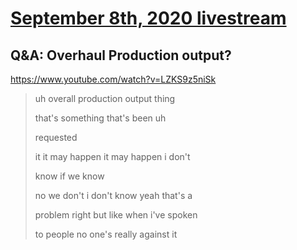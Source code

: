 # [September 8th, 2020 livestream](../2020-09-08.md)
## Q&A: Overhaul Production output?
https://www.youtube.com/watch?v=LZKS9z5niSk
> uh overall production output thing
> 
> that's something that's been uh
> 
> requested
> 
> it it may happen it may happen i don't
> 
> know if we know
> 
> no we don't i don't know yeah that's a
> 
> problem right but like when i've spoken
> 
> to people no one's really against it
> 
